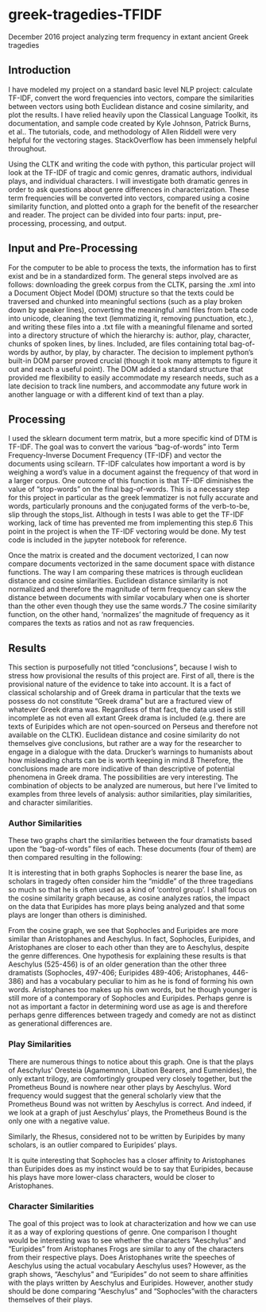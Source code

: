 # greek-tragedies-TFIDF
December 2016 project analyzing term frequency in extant ancient Greek tragedies
## Introduction
I have modeled my project on a standard basic level NLP project: calculate TF-IDF, convert the word frequencies into vectors, compare the similarities between vectors using both Euclidean distance and cosine similarity, and plot the results. I have relied heavily upon the Classical Language Toolkit, its documentation, and sample code created by Kyle Johnson, Patrick Burns, et al.. The tutorials, code, and methodology of Allen Riddell were very helpful for the vectoring stages. StackOverflow has been immensely helpful throughout.

Using the CLTK and writing the code with python, this particular project will look at the TF-IDF of tragic and comic genres, dramatic authors, individual plays, and individual characters. I will investigate both dramatic genres in order to ask questions about genre differences in characterization. These term frequencies will be converted into vectors, compared using a cosine similarity function, and plotted onto a graph for the benefit of the researcher and reader. The project can be divided into four parts: input, pre- processing, processing, and output.

## Input and Pre-Processing

For the computer to be able to process the texts, the information has to first exist and be in a standardized form. The general steps involved are as follows: downloading the greek corpus from the CLTK, parsing the .xml into a Document Object Model (DOM) structure so that the texts could be traversed and chunked into meaningful sections (such as a play broken down by speaker lines), converting the meaningful .xml files from beta code into unicode, cleaning the text (lemmatizing it, removing punctuation, etc.), and writing these files into a .txt file with a meaningful filename and sorted into a directory structure of which the hierarchy is: author, play, character, chunks of spoken lines, by lines. Included, are files containing total bag-of-words by author, by play, by character. The decision to implement python’s built-in DOM parser proved crucial (though it took many attempts to figure it out and reach a useful point). The DOM added a standard structure that provided me flexibility to easily accommodate my research needs, such as a late decision to track line numbers, and accommodate any future work in another language or with a different kind of text than a play.

## Processing

I used the sklearn document term matrix, but a more specific kind of DTM is TF-IDF. The goal was to convert the various “bag-of-words” into Term Frequency-Inverse Document Frequency (TF-IDF) and vector the documents using scilearn. TF-IDF calculates how important a word is by weighing a word’s value in a document against the frequency of that word in a larger corpus. One outcome of this function is that TF-IDF diminishes the value of “stop-words” on the final bag-of-words. This is a necessary step for this project in particular as the greek lemmatizer is not fully accurate and words, particularly pronouns and the conjugated forms of the verb-to-be, slip through the stops_list. Although in tests I was able to get the TF-IDF working, lack of time has prevented me from implementing this step.6 This point in the project is when the TF-IDF vectoring would be done. My test code is included in the jupyter notebook for reference.

Once the matrix is created and the document vectorized, I can now compare documents vectorized in the same document space with distance functions. The way I am comparing these matrices is through euclidean distance and cosine similarities. Euclidean distance similarity is not normalized and therefore the magnitude of term frequency can skew the distance between documents with similar vocabulary when one is shorter than the other even though they use the same words.7 The cosine similarity function, on the other hand, ‘normalizes’ the magnitude of frequency as it compares the texts as ratios and not as raw frequencies.

## Results

This section is purposefully not titled “conclusions”, because I wish to stress how provisional the results of this project are. First of all, there is the provisional nature of the evidence to take into account. It is a fact of classical scholarship and of Greek drama in particular that the texts we possess do not constitute “Greek drama” but are a fractured view of whatever Greek drama was. Regardless of that fact, the data used is still incomplete as not even all extant Greek drama is included (e.g. there are texts of Euripides which are not open-sourced on Perseus and therefore not available on the CLTK). Euclidean distance and cosine similarity do not themselves give conclusions, but rather are a way for the researcher to engage in a dialogue with the data. Drucker’s warnings to humanists about how misleading charts can be is worth keeping in mind.8 Therefore, the conclusions made are more indicative of than descriptive of potential phenomena in Greek drama. The possibilities are very interesting. The combination of objects to be analyzed are numerous, but here I’ve limited to examples from three levels of analysis: author similarities, play similarities, and character similarities.

### Author Similarities

These two graphs chart the similarities between the four dramatists based upon the “bag-of-words” files of each. These documents (four of them) are then compared resulting in the following:

It is interesting that in both graphs Sophocles is nearer the base line, as scholars in tragedy often consider him the “middle” of the three tragedians so much so that he is often used as a kind of ‘control group’. I shall focus on the cosine similarity graph because, as cosine analyzes ratios, the impact on the data that Euripides has more plays being analyzed and that some plays are longer than others is diminished.

From the cosine graph, we see that Sophocles and Euripides are more similar than Aristophanes and Aeschylus. In fact, Sophocles, Euripides, and Aristophanes are closer to each other than they are to Aeschylus, despite the genre differences. One hypothesis for explaining these results is that Aeschylus (525-456) is of an older generation than the other three dramatists (Sophocles, 497-406; Euripides 489-406; Aristophanes, 446-386) and has a vocabulary peculiar to him as he is fond of forming his own words. Aristophanes too makes up his own words, but he though younger is still more of a contemporary of Sophocles and Euripides. Perhaps genre is not as important a factor in determining word use as age is and therefore perhaps genre differences between tragedy and comedy are not as distinct as generational differences are.

### Play Similarities

There are numerous things to notice about this graph. One is that the plays of Aeschylus’ Oresteia (Agamemnon, Libation Bearers, and Eumenides), the only extant trilogy, are comfortingly grouped very closely together, but the Prometheus Bound is nowhere near other plays by Aeschylus. Word frequency would suggest that the general scholarly view that the Prometheus Bound was not written by Aeschylus is correct. And indeed, if we look at a graph of just Aeschylus’ plays, the Prometheus Bound is the only one with a negative value.

Similarly, the Rhesus, considered not to be written by Euripides by many scholars, is an outlier compared to Euripides’ plays.

It is quite interesting that Sophocles has a closer affinity to Aristophanes than Euripides does as my instinct would be to say that Euripides, because his plays have more lower-class characters, would be closer to Aristophanes.

### Character Similarities

The goal of this project was to look at characterization and how we can use it as a way of exploring questions of genre. One comparison I thought would be interesting was to see whether the characters “Aeschylus” and “Euripides” from Aristophanes Frogs are similar to any of the characters from their respective plays. Does Aristophanes write the speeches of Aeschylus using the actual vocabulary Aeschylus uses? However, as the graph shows, “Aeschylus” and “Euripides” do not seem to share affinities with the plays written by Aeschylus and Euripides. However, another study should be done comparing “Aeschylus” and “Sophocles”with the characters themselves of their plays.
